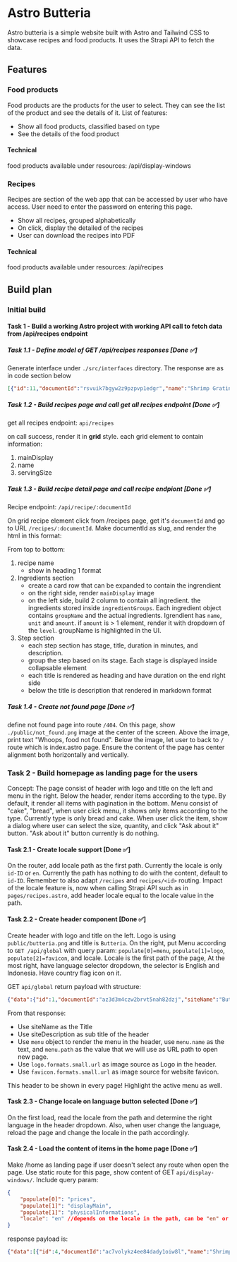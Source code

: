 # Astro Butteria

Astro butteria is a simple website built with Astro and Tailwind CSS to showcase recipes and food products. It uses the Strapi API to fetch the data.

## Features

### Food products

Food products are the products for the user to select. They can see the list of the product and see the details of it. List of features:

- Show all food products, classified based on type
- See the details of the food product

#### Technical

food products available under resources: /api/display-windows

### Recipes

Recipes are section of the web app that can be accessed by user who have access. User need to enter the password on entering this page.

- Show all recipes, grouped alphabetically
- On click, display the detailed of the recipes
- User can download the recipes into PDF

#### Technical

food products available under resources: /api/recipes

## Build plan

### Initial build

#### Task 1 - Build a working Astro project with working API call to fetch data from /api/recipes endpoint

##### Task 1.1 - Define model of GET /api/recipes responses [Done ✅]

Generate interface under `./src/interfaces` directory. The response are as in code section below

```json
[{"id":11,"documentId":"rsvuik7bgyw2z9pzpvp1edgr","name":"Shrimp Gratin Bread","description":"The bread is generously covered with a creamy, molten cheese sauce (likely a gratin or béchamel base), which is bubbling and has beautifully dripped down the sides. Layered on top are several plump, pink shrimp, perfectly cooked and nestled into the sauce.","createdAt":"2025-10-04T08:52:43.448Z","updatedAt":"2025-10-04T10:44:04.991Z","publishedAt":"2025-10-04T10:44:05.517Z","locale":"en","ingredientGroups":[{"id":9,"groupName":"Main bread","ingredients":[{"id":46,"name":"High protein flour","unit":"gram","amount":[{"id":51,"value":100,"level":"normal"}]},{"id":47,"name":"Dry yeast","unit":"tsp","amount":[{"id":52,"value":1.3,"level":"normal"}]},{"id":48,"name":"Sugar","unit":"tbsp","amount":[{"id":53,"value":1.3,"level":"normal"}]},{"id":49,"name":"Egg","unit":"pcs","amount":[{"id":54,"value":0.5,"level":"normal"}]},{"id":50,"name":"Water","unit":"ml","amount":[{"id":55,"value":100,"level":"normal"}]}]},{"id":10,"groupName":"Bread 2","ingredients":[{"id":51,"name":"High protein flour","unit":"gram","amount":[{"id":56,"value":100,"level":"normal"}]},{"id":52,"name":"Salt","unit":"tsp","amount":[{"id":57,"value":0.5,"level":null}]},{"id":53,"name":"Unsalted butter (Anchor, Lurpark)","unit":"gram","amount":[{"id":58,"value":20,"level":"normal"}]}]},{"id":11,"groupName":"Shaping","ingredients":[{"id":54,"name":"Fried onion","unit":"gram","amount":[{"id":59,"value":10,"level":"normal"}]}]},{"id":12,"groupName":"Shrimp Gratin Filling","ingredients":[{"id":55,"name":"White sauce","unit":"gram","amount":[{"id":60,"value":100,"level":"normal"}]},{"id":56,"name":"Peeled shrimp","unit":"gram","amount":[{"id":61,"value":70,"level":"normal"}]},{"id":57,"name":"White pepper","unit":"tsp","amount":[{"id":62,"value":1,"level":"normal"}]},{"id":58,"name":"Beaten egg","unit":"tbsp","amount":[{"id":63,"value":1,"level":"normal"}]},{"id":59,"name":"Mozzarella cheese","unit":"gram","amount":[{"id":64,"value":40,"level":"normal"}]}]},{"id":13,"groupName":"Finishing","ingredients":[{"id":60,"name":"Dried parsley","unit":"tsp","amount":[{"id":65,"value":1,"level":"normal"}]}]}],"steps":[{"id":26,"title":"-","stage":"Preparation","description":"- Bring beaten egg and unsalted butter to room temperature\n- Warm water to 42 C\n- Devein the shrimp, clean and rise it with water, then dry it using kitchen towel","duration":null},{"id":27,"title":"Measuring & Kneeding","stage":"Instructions","description":"- Weigh the ingredients in Main Bread [1] in big bowl and Other Bread [2] in another bowl.\n- Pour water onto the yeast in bowl [1] and mix well using wooden spatula\n- Add in the ingredients [2] and mix gently so that the flour does not scatter.\n- Kneed the dough on the table until smooth. Shape it into a ball and place it into the bowl with its seam side down, then cover with plastic wrap.\n","duration":null},{"id":28,"title":"First Fermentation","stage":"Instructions","description":"- Ferment at 40 C for 25 - 35 minutes","duration":35},{"id":29,"title":"Shrimp Gratin Filling","stage":"Instructions","description":"Mix white sauce, shrimp, and white pepper in a bowl.","duration":null},{"id":30,"title":"Finger Test, Degas, Divide, and Bench Time","stage":"Instructions","description":"- Do finger test on the dough and degas.\n- Divide it into 6 parts\n- Place them under a plastic wrap or wet towel with the seam side down for 10 minutes (bench time)","duration":10},{"id":31,"title":"Shaping","stage":"Instructions","description":"- With the seam side facing up, spread the dough into 10 cm diameter round size.\n- Spread fried onion, then roll the dough from the side closest to you.]\n- Seal the end of roll and put both sides a little inside.\n- With the seam side facing down, place the dough on the prepared baking tray lined with baking paper. \n- Repeat the whole process for the remaining dough.","duration":null},{"id":32,"title":"Second Fermentation","stage":"Instructions","description":"Cover with wet cloth or plastic wrap and ferment at 40 C for 15 - 20 minutes","duration":20},{"id":33,"title":"Baking","stage":"Instructions","description":"- Brush the surface of the dough with beaten egg.\n- Cut the middle of the dough (depth about 1.5 cm and length around 80% of the dough) using scissor.\n- Place shrimp gratin filling in the middle of the dough.\n- Top with mozzarella cheese and bake in the oven (180 C, 15 - 20 mins)","duration":20},{"id":34,"title":"Finishing","stage":"Instructions","description":"- Once baked, garnish the bread with dried parsley","duration":null}],"author":{"id":2,"documentId":"wjpuzwoygu6k76v4h92vldvn","name":"Wanti","email":"suwanti024@gmail.com","createdAt":"2025-10-04T10:10:19.807Z","updatedAt":"2025-10-04T10:10:19.807Z","publishedAt":"2025-10-04T10:10:19.791Z"},"servingSize":{"id":5,"value":6,"unit":"pcs"},"main_display":{"id":10,"documentId":"zbk0hngqizdhofwgut59njpd","name":"shrimp-gratin-bread_main.png","alternativeText":null,"caption":null,"width":1024,"height":1024,"formats":{"large":{"ext":".png","url":"https://skilled-boot-bde5c2b63a.media.strapiapp.com/large_shrimp_gratin_bread_main_6cd406b5ee.png","hash":"large_shrimp_gratin_bread_main_6cd406b5ee","mime":"image/png","name":"large_shrimp-gratin-bread_main.png","path":null,"size":2053.39,"width":1000,"height":1000,"sizeInBytes":2053394},"small":{"ext":".png","url":"https://skilled-boot-bde5c2b63a.media.strapiapp.com/small_shrimp_gratin_bread_main_6cd406b5ee.png","hash":"small_shrimp_gratin_bread_main_6cd406b5ee","mime":"image/png","name":"small_shrimp-gratin-bread_main.png","path":null,"size":573.08,"width":500,"height":500,"sizeInBytes":573081},"medium":{"ext":".png","url":"https://skilled-boot-bde5c2b63a.media.strapiapp.com/medium_shrimp_gratin_bread_main_6cd406b5ee.png","hash":"medium_shrimp_gratin_bread_main_6cd406b5ee","mime":"image/png","name":"medium_shrimp-gratin-bread_main.png","path":null,"size":1243.08,"width":750,"height":750,"sizeInBytes":1243082},"thumbnail":{"ext":".png","url":"https://skilled-boot-bde5c2b63a.media.strapiapp.com/thumbnail_shrimp_gratin_bread_main_6cd406b5ee.png","hash":"thumbnail_shrimp_gratin_bread_main_6cd406b5ee","mime":"image/png","name":"thumbnail_shrimp-gratin-bread_main.png","path":null,"size":63.88,"width":156,"height":156,"sizeInBytes":63875}},"hash":"shrimp_gratin_bread_main_6cd406b5ee","ext":".png","mime":"image/png","size":455.89,"url":"https://skilled-boot-bde5c2b63a.media.strapiapp.com/shrimp_gratin_bread_main_6cd406b5ee.png","previewUrl":null,"provider":"strapi-provider-upload-strapi-cloud","provider_metadata":null,"createdAt":"2025-10-04T08:46:39.503Z","updatedAt":"2025-10-04T08:46:39.503Z","publishedAt":"2025-10-04T08:46:39.503Z"}}]
```

##### Task 1.2 - Build recipes page and call get all recipes endpoint [Done ✅]

get all recipes endpoint: `api/recipes`

on call success, render it in **grid** style. each grid element to contain information:
1. mainDisplay
2. name
3. servingSize

##### Task 1.3 - Build recipe detail page and call recipe endpiont [Done ✅]

Recipe endpoint: `/api/recipe/:documentId`

On grid recipe element click from /recipes page, get it's `documentId` and go to URL `/recipes/:documentId`. Make documentId as slug, and render the html in this format:

From top to bottom:

1. recipe name
    - show in heading 1 format
2. Ingredients section
    - create a card row that can be expanded to contain the ingrendient
    - on the right side, render `mainDisplay` image
    - on the left side, build 2 column to contain all ingredient. the ingredients stored inside `ingredientGroups`. Each ingredient object contains `groupName` and the actual ingredients. Igrendient has `name`, `unit` and `amount`. if `amount` is > 1 element, render it with dropdown of the `level`. groupName is highlighted in the UI.
3. Step section
    - each step section has stage, title, duration in minutes, and description.
    - group the step based on its stage. Each stage is displayed inside collapsable element
    - each title is rendered as heading and have duration on the end right side
    - below the title is description that rendered in markdown format

##### Task 1.4 - Create not found page [Done ✅]

define not found page into route `/404`. On this page, show `./public/not_found.png` image at the center of the screen. Above the image, print text "Whoops, food not found". Below the image, let user to back to `/` route which is index.astro page. Ensure the content of the page has center alignment both horizontally and vertically.

### Task 2 - Build homepage as landing page for the users

Concept: The page consist of header with logo and title on the left and menu in the right. Below the header, render items according to the type. By default, it render all items with pagination in the bottom. Menu consist of "cake", "bread", when user click menu, it shows only items according to the type. Currently type is only bread and cake. When user click the item, show a dialog where user can select the size, quantity, and click "Ask about it" button. "Ask about it" button currently is do nothing.

#### Task 2.1 - Create locale support [Done ✅]

On the router, add locale path as the first path. Currently the locale is only `id-ID` or `en`. Currently the path has nothing to do with the content, default to `id-ID`. Remember to also adapt `/recipes` and `recipes/<id>` routing. Impact of the locale feature is, now when calling Strapi API such as in `pages/recipes.astro`, add header locale equal to the locale value in the path.

#### Task 2.2 - Create header component [Done ✅]

Create header with logo and title on the left. Logo is using `public/butteria.png` and title is `Butteria`. On the right, put Menu according to `GET /api/global` with query param: `populate[0]=menu`, `populate[1]=logo`, `populate[2]=favicon`, and locale. Locale is the first path of the page, At the most right, have language selector dropdown, the selector is English and Indonesia. Have country flag icon on it.

GET `api/global` return payload with structure:

```json
{"data":{"id":1,"documentId":"az3d3m4czw2brvt5nah82dzj","siteName":"Butteria","siteDescription":"Felix and Wanti bakery house","createdAt":"2025-10-02T10:44:37.438Z","updatedAt":"2025-10-11T08:49:14.855Z","publishedAt":"2025-10-11T08:49:14.585Z","locale":"en","menu":[{"id":1,"name":"Home","path":"home"},{"id":2,"name":"Cake","path":"cake"},{"id":3,"name":"Bread","path":"bread"},{"id":4,"name":"About","path":"about"}],"logo":{"id":14,"documentId":"gxhdifwwx7vco3zqkzhzowuh","name":"Butteria.png","alternativeText":null,"caption":null,"width":512,"height":512,"formats":{"small":{"ext":".png","url":"https://skilled-boot-bde5c2b63a.media.strapiapp.com/small_Butteria_66c2f5850e.png","hash":"small_Butteria_66c2f5850e","mime":"image/png","name":"small_Butteria.png","path":null,"size":89.74,"width":500,"height":500,"sizeInBytes":89742},"thumbnail":{"ext":".png","url":"https://skilled-boot-bde5c2b63a.media.strapiapp.com/thumbnail_Butteria_66c2f5850e.png","hash":"thumbnail_Butteria_66c2f5850e","mime":"image/png","name":"thumbnail_Butteria.png","path":null,"size":18.29,"width":156,"height":156,"sizeInBytes":18287}},"hash":"Butteria_66c2f5850e","ext":".png","mime":"image/png","size":16.3,"url":"https://skilled-boot-bde5c2b63a.media.strapiapp.com/Butteria_66c2f5850e.png","previewUrl":null,"provider":"strapi-provider-upload-strapi-cloud","provider_metadata":null,"createdAt":"2025-10-11T08:44:59.778Z","updatedAt":"2025-10-11T08:44:59.778Z","publishedAt":"2025-10-11T08:44:59.778Z"},"favicon":{"id":7,"documentId":"eu873kezwhixfs0nkkl52bqz","name":"logo.jpg","alternativeText":null,"caption":null,"width":640,"height":640,"formats":{"small":{"ext":".jpg","url":"https://skilled-boot-bde5c2b63a.media.strapiapp.com/small_logo_c60384587e.jpg","hash":"small_logo_c60384587e","mime":"image/jpeg","name":"small_logo.jpg","path":null,"size":17.11,"width":500,"height":500,"sizeInBytes":17111},"thumbnail":{"ext":".jpg","url":"https://skilled-boot-bde5c2b63a.media.strapiapp.com/thumbnail_logo_c60384587e.jpg","hash":"thumbnail_logo_c60384587e","mime":"image/jpeg","name":"thumbnail_logo.jpg","path":null,"size":3.38,"width":156,"height":156,"sizeInBytes":3382}},"hash":"logo_c60384587e","ext":".jpg","mime":"image/jpeg","size":23.79,"url":"https://skilled-boot-bde5c2b63a.media.strapiapp.com/logo_c60384587e.jpg","previewUrl":null,"provider":"strapi-provider-upload-strapi-cloud","provider_metadata":null,"createdAt":"2025-10-02T10:52:36.236Z","updatedAt":"2025-10-02T10:52:36.236Z","publishedAt":"2025-10-02T10:52:36.236Z"}},"meta":{}}
```

From that response:

- Use siteName as the Title
- Use siteDescription as sub title of the header
- Use `menu` object to render the menu in the header, use `menu.name` as the text, and `menu.path` as the value that we will use as URL path to open new page.
- Use `logo.formats.small.url` as image source as Logo in the header.
- Use `favicon.formats.small.url` as image source for website favicon.

This header to be shown in every page! Highlight the active menu as well.

#### Task 2.3 - Change locale on language button selected [Done ✅]

On the first load, read the locale from the path and determine the right language in the header dropdown. Also, when user change the language, reload the page and change the locale in the path accordingly.

#### Task 2.4 - Load the content of items in the home page [Done ✅]

Make /home as landing page if user doesn't select any route when open the page. Use static route for this page, show content of GET `api/display-windows/`. Include query param:

```json
{
    "populate[0]": "prices",
    "populate[1]": "displayMain",
    "populate[1]": "physicalInformations",
    "locale": "en" //depends on the locale in the path, can be "en" or "id-ID"
}
```

response payload is:

```json
{"data":[{"id":4,"documentId":"ac7volykz4ee84dady1oiw8l","name":"Shrimp Gratin Bread","description":"A steaming, savory delicacy emerges from the heat: the **Shrimp Gratin Bread**. It begins with a robust, crusty loaf, its edge perfectly toasted and darkened, forming a strong cradle for the decadent toppings. A rich, molten cheese sauce blankets the bread, spilling down the sides in thick, irresistible drips. Nestled into this creamy expanse are succulent, pink shrimp, perfectly cooked and glistening. A final dusting of **golden breadcrumbs** creates a delicious, caramelized crust, promising a satisfying crunch. The air above the dish shimmers with rising steam, a powerful visual cue that this appetizer is piping hot, fresh, and ready to be devoured.","isAvailable":true,"createdAt":"2025-10-04T10:46:33.881Z","updatedAt":"2025-10-10T14:32:10.420Z","publishedAt":"2025-10-10T14:32:10.695Z","prices":[{"id":10,"name":"6 pcs","value":100000},{"id":11,"name":"9 pcs","value":120000},{"id":12,"name":"12 pcs","value":150000}],"displayMain":{"id":10,"documentId":"zbk0hngqizdhofwgut59njpd","name":"shrimp-gratin-bread_main.png","alternativeText":null,"caption":null,"width":1024,"height":1024,"formats":{"large":{"ext":".png","url":"https://skilled-boot-bde5c2b63a.media.strapiapp.com/large_shrimp_gratin_bread_main_6cd406b5ee.png","hash":"large_shrimp_gratin_bread_main_6cd406b5ee","mime":"image/png","name":"large_shrimp-gratin-bread_main.png","path":null,"size":2053.39,"width":1000,"height":1000,"sizeInBytes":2053394},"small":{"ext":".png","url":"https://skilled-boot-bde5c2b63a.media.strapiapp.com/small_shrimp_gratin_bread_main_6cd406b5ee.png","hash":"small_shrimp_gratin_bread_main_6cd406b5ee","mime":"image/png","name":"small_shrimp-gratin-bread_main.png","path":null,"size":573.08,"width":500,"height":500,"sizeInBytes":573081},"medium":{"ext":".png","url":"https://skilled-boot-bde5c2b63a.media.strapiapp.com/medium_shrimp_gratin_bread_main_6cd406b5ee.png","hash":"medium_shrimp_gratin_bread_main_6cd406b5ee","mime":"image/png","name":"medium_shrimp-gratin-bread_main.png","path":null,"size":1243.08,"width":750,"height":750,"sizeInBytes":1243082},"thumbnail":{"ext":".png","url":"https://skilled-boot-bde5c2b63a.media.strapiapp.com/thumbnail_shrimp_gratin_bread_main_6cd406b5ee.png","hash":"thumbnail_shrimp_gratin_bread_main_6cd406b5ee","mime":"image/png","name":"thumbnail_shrimp-gratin-bread_main.png","path":null,"size":63.88,"width":156,"height":156,"sizeInBytes":63875}},"hash":"shrimp_gratin_bread_main_6cd406b5ee","ext":".png","mime":"image/png","size":455.89,"url":"https://skilled-boot-bde5c2b63a.media.strapiapp.com/shrimp_gratin_bread_main_6cd406b5ee.png","previewUrl":null,"provider":"strapi-provider-upload-strapi-cloud","provider_metadata":null,"createdAt":"2025-10-04T08:46:39.503Z","updatedAt":"2025-10-04T08:46:39.503Z","publishedAt":"2025-10-04T08:46:39.503Z"},"physicalInformations":[{"id":11,"name":"6 Pcs","ratio":1,"weight":null,"width":null,"length":null,"height":null,"diameter":6},{"id":12,"name":"9 Pcs","ratio":1.5,"weight":null,"width":null,"length":null,"height":null,"diameter":6},{"id":13,"name":"12 Pcs","ratio":2,"weight":null,"width":null,"length":null,"height":null,"diameter":null}]}],"meta":{"pagination":{"page":1,"pageSize":25,"pageCount":1,"total":1}}}
```